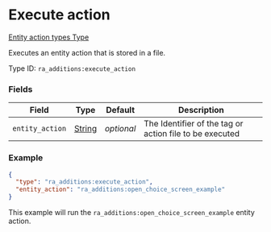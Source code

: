 # Execute action
[Entity action types Type](../entity_action_types_types.md)

Executes an entity action that is stored in a file.

Type ID: `ra_additions:execute_action`
### Fields
Field | Type | Default | Description
------|------|---------|-------------
`entity_action` | [String](../data_types/string.md) | _optional_ | The Identifier of the tag or action file to be executed

### Example
```json
{
  "type": "ra_additions:execute_action",
  "entity_action": "ra_additions:open_choice_screen_example"
}
```
This example will run the `ra_additions:open_choice_screen_example` entity action.